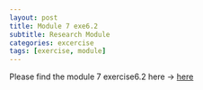 ```yaml
---
layout: post
title: Module 7 exe6.2
subtitle: Research Module
categories: excercise
tags: [exercise, module]
---
```


[docs]: https://sudeshnaidoo.github.io/assets/pdf/Exe8_2B_exer6_2_Module7

Please find the module 7 exercise6.2 here -> [here][docs]
